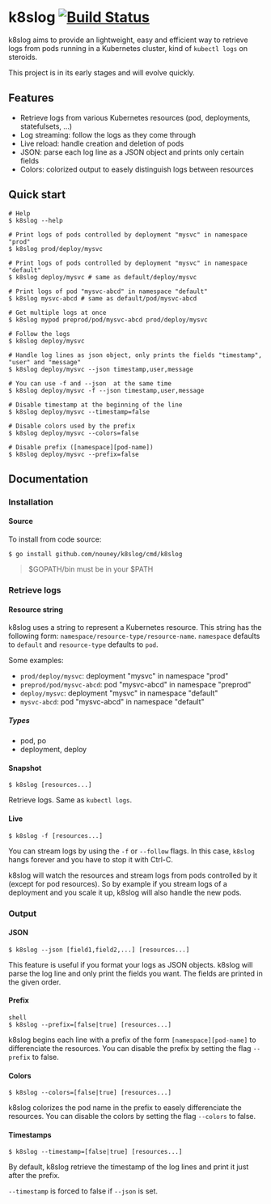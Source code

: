 # k8slog [![Build Status](https://travis-ci.org/nouney/k8slog.svg?branch=master)](https://travis-ci.org/nouney/k8slog)

k8slog aims to provide an lightweight, easy and efficient way to retrieve logs from pods running in a Kubernetes cluster, kind of `kubectl logs` on steroids.

This project is in its early stages and will evolve quickly.

## Features

- Retrieve logs from various Kubernetes resources (pod, deployments, statefulsets, ...)
- Log streaming: follow the logs as they come through
- Live reload: handle creation and deletion of pods
- JSON: parse each log line as a JSON object and prints only certain fields
- Colors: colorized output to easely distinguish logs between resources

## Quick start

```
# Help
$ k8slog --help

# Print logs of pods controlled by deployment "mysvc" in namespace "prod"
$ k8slog prod/deploy/mysvc

# Print logs of pods controlled by deployment "mysvc" in namespace "default"
$ k8slog deploy/mysvc # same as default/deploy/mysvc

# Print logs of pod "mysvc-abcd" in namespace "default"
$ k8slog mysvc-abcd # same as default/pod/mysvc-abcd

# Get multiple logs at once
$ k8slog mypod preprod/pod/mysvc-abcd prod/deploy/mysvc

# Follow the logs
$ k8slog deploy/mysvc

# Handle log lines as json object, only prints the fields "timestamp", "user" and "message"
$ k8slog deploy/mysvc --json timestamp,user,message

# You can use -f and --json  at the same time
$ k8slog deploy/mysvc -f --json timestamp,user,message

# Disable timestamp at the beginning of the line
$ k8slog deploy/mysvc --timestamp=false

# Disable colors used by the prefix
$ k8slog deploy/mysvc --colors=false

# Disable prefix ([namespace][pod-name])
$ k8slog deploy/mysvc --prefix=false
```

## Documentation

### Installation

#### Source

To install from code source:

```shell
$ go install github.com/nouney/k8slog/cmd/k8slog
```

>   $GOPATH/bin must be in your $PATH

### Retrieve logs
#### Resource string

k8slog uses a string to represent a Kubernetes resource. This string has the following form:  `namespace/resource-type/resource-name`. `namespace` defaults to `default` and `resource-type` defaults to `pod`.

Some examples:
- `prod/deploy/mysvc`: deployment "mysvc" in namespace "prod"
- `preprod/pod/mysvc-abcd`: pod "mysvc-abcd" in namespace "preprod"
- `deploy/mysvc`: deployment "mysvc" in namespace "default"
- `mysvc-abcd`: pod "mysvc-abcd" in namespace "default"

##### Types

- pod, po
- deployment, deploy

#### Snapshot

``` shell
$ k8slog [resources...]
```

Retrieve logs. Same as `kubectl logs`.

#### Live

```shell
$ k8slog -f [resources...]
```

You can stream logs by using the `-f` or `--follow` flags. In this case, `k8slog` hangs forever and you have to stop it with Ctrl-C. 

k8slog will watch the resources and stream logs from pods controlled by it (except for pod resources). So by example if you stream logs of a deployment and you scale it up, k8slog will also handle the new pods.

### Output
#### JSON

```shell
$ k8slog --json [field1,field2,...] [resources...]
```

This feature is useful if you format your logs as JSON objects. k8slog will parse the log line
and only print the fields you want. The fields are printed in the given order.

#### Prefix
```
shell
$ k8slog --prefix=[false|true] [resources...]
```
k8slog begins each line with a prefix of the form `[namespace][pod-name]` to differenciate the resources.
You can disable the prefix by setting the flag `--prefix` to false.

#### Colors

```shell
$ k8slog --colors=[false|true] [resources...]
```

k8slog colorizes the pod name in the prefix to easely differenciate the resources.
You can disable the colors by setting the flag `--colors` to false.

#### Timestamps

```
$ k8slog --timestamp=[false|true] [resources...]
```

By default, k8slog retrieve the timestamp of the log lines and print it just after the prefix.

`--timestamp` is forced to false if `--json` is set.